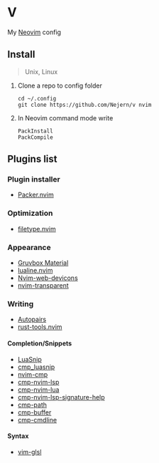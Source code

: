 # V

My [Neovim](https://neovim.io/) config

## Install

> Unix, Linux

1. Clone a repo to config folder
	```
	cd ~/.config
	git clone https://github.com/Nejern/v nvim
	```

2. In Neovim command mode write
	```
	PackInstall
	PackCompile
	```

## Plugins list

### Plugin installer

- [Packer.nvim](https://github.com/wbthomason/packer.nvim)

### Optimization

- [filetype.nvim](https://github.com/nathom/filetype.nvim)

### Appearance

- [Gruvbox Material](https://github.com/sainnhe/gruvbox-material)
- [lualine.nvim](https://github.com/nvim-lualine/lualine.nvim)
- [Nvim-web-devicons](kyazdani42/nvim-web-devicons)
- [nvim-transparent](https://github.com/xiyaowong/transparent.nvim)

### Writing

- [Autopairs](https://github.com/windwp/nvim-autopairs)
- [rust-tools.nvim](https://github/simrat39/rust-tools.nvim)

#### Completion/Snippets

- [LuaSnip](https://github.com/L3MON4D3/LuaSnip)
- [cmp_luasnip](https://github.com/saadparwaiz1/cmp_luasnip)
- [nvim-cmp](https://github.com/hrsh7th/nvim-cmp)
- [cmp-nvim-lsp](https://github.com/hrsh7th/cmp-nvim-lsp)
- [cmp-nvim-lua](https://github.com/hrsh7th/cmp-nvim-lua)
- [cmp-nvim-lsp-signature-help](https://github.com/hrsh7th/cmp-nvim-lsp-signature-help)
- [cmp-path](https://github.com/hrsh7th/cmp-path)
- [cmp-buffer](https://github.com/hrsh7th/cmp-buffer)
- [cmp-cmdline](https://github.com/hrsh7th/cmp-cmdline)

#### Syntax

- [vim-glsl](https://github.com/tikhomirov/vim-glsl)
